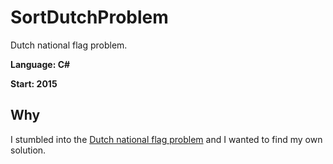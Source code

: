 # SortDutchProblem
Dutch national flag problem.

**Language: C#**

**Start: 2015**

## Why
I stumbled into the [Dutch national flag problem](https://en.wikipedia.org/wiki/Dutch_national_flag_problem) and I wanted to find my own solution.